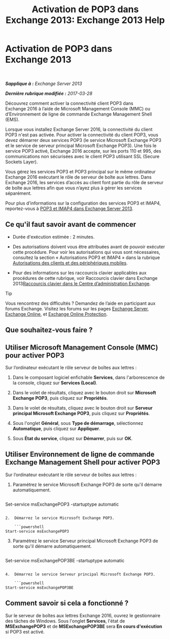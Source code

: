 ﻿---
title: 'Activation de POP3 dans Exchange 2013: Exchange 2013 Help'
TOCTitle: Activer POP3
ms:assetid: e226a5f1-429d-4046-b925-da6cc151709e
ms:mtpsurl: https://technet.microsoft.com/fr-fr/library/Bb124934(v=EXCHG.150)
ms:contentKeyID: 50479399
ms.date: 04/24/2018
mtps_version: v=EXCHG.150
ms.translationtype: HT
---

# Activation de POP3 dans Exchange 2013

 

_**Sapplique à :** Exchange Server 2013_

_**Dernière rubrique modifiée :** 2017-03-28_

Découvrez comment activer la connectivité client POP3 dans Exchange 2016 à l’aide de Microsoft Management Console (MMC) ou d’Environnement de ligne de commande Exchange Management Shell (EMS).

Lorsque vous installez Exchange Server 2016, la connectivité du client POP3 n'est pas activée. Pour activer la connectivité du client POP3, vous devez démarrer deux services POP3 (le service Microsoft Exchange POP3 et le service de serveur principal Microsoft Exchange POP3). Une fois le service POP3 activé, Exchange 2016 accepte, sur les ports 110 et 995, des communications non sécurisées avec le client POP3 utilisant SSL (Secure Sockets Layer).

Vous gérez les services POP3 et POP3 principal sur le même ordinateur Exchange 2016 exécutant le rôle de serveur de boîte aux lettres. Dans Exchange 2016, les services d’accès au client font partie du rôle de serveur de boîte aux lettres afin que vous n’ayez plus à gérer les services séparément.

Pour plus d’informations sur la configuration des services POP3 et IMAP4, reportez-vous à [POP3 et IMAP4 dans Exchange Server 2013](pop3-and-imap4-in-exchange-server-2013-exchange-2013-help.md).

## Ce qu'il faut savoir avant de commencer

  - Durée d'exécution estimée : 2 minutes.

  - Des autorisations doivent vous être attribuées avant de pouvoir exécuter cette procédure. Pour voir les autorisations qui vous sont nécessaires, consultez la section « Autorisations POP3 et IMAP4 » dans la rubrique [Autorisations des clients et des périphériques mobiles](clients-and-mobile-devices-permissions-exchange-2013-help.md).

  - Pour des informations sur les raccourcis clavier applicables aux procédures de cette rubrique, voir Raccourcis clavier dans Exchange 2013[Raccourcis clavier dans le Centre d’administration Exchange](keyboard-shortcuts-in-the-exchange-admin-center-exchange-online-protection-help.md).

> [!TIP]
> Vous rencontrez des difficultés ? Demandez de l’aide en participant aux forums Exchange. Visitez les forums sur les pages <a href="https://go.microsoft.com/fwlink/p/?linkid=60612">Exchange Server</a>, <a href="https://go.microsoft.com/fwlink/p/?linkid=267542">Exchange Online</a>, et <a href="https://go.microsoft.com/fwlink/p/?linkid=285351">Exchange Online Protection</a>.


## Que souhaitez-vous faire ?

## Utiliser Microsoft Management Console (MMC) pour activer POP3

Sur l’ordinateur exécutant le rôle serveur de boîtes aux lettres :

1.  Dans le composant logiciel enfichable **Services**, dans l'arborescence de la console, cliquez sur **Services (Local)**.

2.  Dans le volet de résultats, cliquez avec le bouton droit sur **Microsoft Exchange POP3**, puis cliquez sur **Propriétés**.

3.  Dans le volet de résultats, cliquez avec le bouton droit sur **Serveur principal Microsoft Exchange POP3**, puis cliquez sur **Propriétés**.

4.  Sous l'onglet **Général**, sous **Type de démarrage**, sélectionnez **Automatique**, puis cliquez sur **Appliquer**.

5.  Sous **État du service**, cliquez sur **Démarrer**, puis sur **OK**.

## Utiliser Environnement de ligne de commande Exchange Management Shell pour activer POP3

Sur l’ordinateur exécutant le rôle serveur de boîtes aux lettres :

1.  Paramétrez le service Microsoft Exchange POP3 de sorte qu'il démarre automatiquement.
    
    ```powershell
Set-service msExchangePOP3 -startuptype automatic
```

2.  Démarrez le service Microsoft Exchange POP3.
    
    ```powershell
Start-service msExchangePOP3
```

3.  Paramétrez le service Serveur principal Microsoft Exchange POP3 de sorte qu'il démarre automatiquement.
    
    ```powershell
Set-service msExchangePOP3BE -startuptype automatic
```

4.  Démarrez le service Serveur principal Microsoft Exchange POP3.
    
    ```powershell
Start-service msExchangePOP3BE
```

## Comment savoir si cela a fonctionné ?

Sur le serveur de boîtes aux lettres Exchange 2016, ouvrez le gestionnaire des tâches de Windows. Sous l'onglet **Services**, l'état de **MSExchangePOP3** et de **MSExchangePOP3BE** sera **En cours d'exécution** si POP3 est activé.

